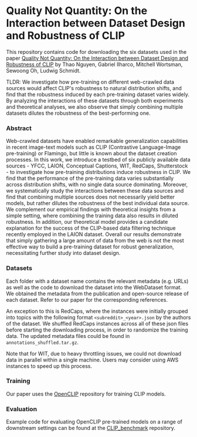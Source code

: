 # Quality Not Quantity: On the Interaction between Dataset Design and Robustness of CLIP


This repository contains code for downloading the six datasets used in the paper
[Quality Not Quantity: On the Interaction between Dataset Design and Robustness of CLIP](https://arxiv.org/abs/2208.05516) by Thao Nguyen, Gabriel Ilharco, Mitchell Wortsman, Sewoong Oh, Ludwig Schmidt.

TLDR: We investigate how pre-training on different web-crawled data sources would affect CLIP's robustness to natural distribution shifts, and find that the robustness induced by each pre-training dataset varies widely. By analyzing the interactions of these datasets through both experiments and theoretical
analyses, we also observe that simply combining multiple datasets dilutes the robustness of the best-performing one.

### Abstract
Web-crawled datasets have enabled remarkable generalization capabilities in recent image-text models such as CLIP (Contrastive Language-Image pre-training) or Flamingo, but little is known about the dataset creation processes. In this work, we introduce a testbed of six publicly available data sources - YFCC, LAION, Conceptual Captions, WIT, RedCaps, Shutterstock - to investigate how pre-training distributions induce robustness in CLIP. We find that the performance of the pre-training data varies substantially across distribution shifts, with no single data source dominating. Moreover, we systematically study the interactions between these data sources and find that combining multiple sources does not necessarily yield better models, but rather dilutes the robustness of the best individual data source. We complement our empirical findings with theoretical insights from a simple setting, where combining the training data also results in diluted robustness. In addition, our theoretical model provides a candidate explanation for the success of the CLIP-based data filtering technique recently employed in the LAION dataset. Overall our results demonstrate that simply gathering a large amount of data from the web is not the most effective way to build a pre-training dataset for robust generalization, necessitating further study into dataset design.

### Datasets
Each folder with a dataset name contains the relevant metadata (e.g. URLs) as well as the code to download the dataset into the WebDataset format. We obtained the metadata from the publication and open-source release of each dataset. Refer to our paper for the corresponding references.

An exception to this is RedCaps, where the instances were initially grouped into topics with the following format `<subreddit>_<year>.json` by the authors of the dataset. We shuffled RedCaps instances across all of these json files before starting the downloading process, in order to randomize the training data. The updated metadata files could be found in `annotations_shuffled.tar.gz`.

Note that for WIT, due to heavy throttling issues, we could not download data in parallel within a single machine. Users may consider using AWS instances to speed up this process.

### Training
Our paper uses the [OpenCLIP](https://github.com/mlfoundations/open_clip) repository for training CLIP models.

### Evaluation
Example code for evaluating OpenCLIP pre-trained models on a range of downstream settings can be found at the [CLIP_benchmark](https://github.com/LAION-AI/CLIP_benchmark) repository.
